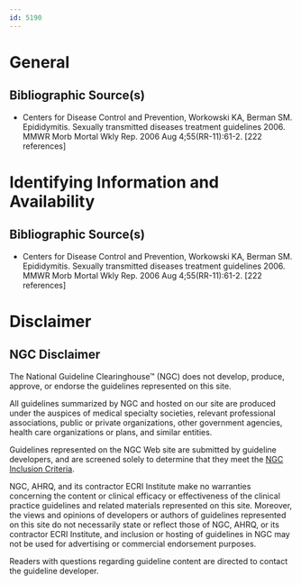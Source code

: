 ```yaml
---
id: 5190
---
```


# General

## Bibliographic Source(s)

- Centers for Disease Control and Prevention, Workowski KA, Berman SM. Epididymitis. Sexually transmitted diseases treatment guidelines 2006. MMWR Morb Mortal Wkly Rep. 2006 Aug 4;55(RR-11):61-2. [222 references]

# Identifying Information and Availability

## Bibliographic Source(s)

- Centers for Disease Control and Prevention, Workowski KA, Berman SM. Epididymitis. Sexually transmitted diseases treatment guidelines 2006. MMWR Morb Mortal Wkly Rep. 2006 Aug 4;55(RR-11):61-2. [222 references]

# Disclaimer

## NGC Disclaimer

The National Guideline Clearinghouse™ (NGC) does not develop, produce, approve, or endorse the guidelines represented on this site.

All guidelines summarized by NGC and hosted on our site are produced under the auspices of medical specialty societies, relevant professional associations, public or private organizations, other government agencies, health care organizations or plans, and similar entities.

Guidelines represented on the NGC Web site are submitted by guideline developers, and are screened solely to determine that they meet the [NGC Inclusion Criteria](/help-and-about/summaries/inclusion-criteria).

NGC, AHRQ, and its contractor ECRI Institute make no warranties concerning the content or clinical efficacy or effectiveness of the clinical practice guidelines and related materials represented on this site. Moreover, the views and opinions of developers or authors of guidelines represented on this site do not necessarily state or reflect those of NGC, AHRQ, or its contractor ECRI Institute, and inclusion or hosting of guidelines in NGC may not be used for advertising or commercial endorsement purposes.

Readers with questions regarding guideline content are directed to contact the guideline developer.

